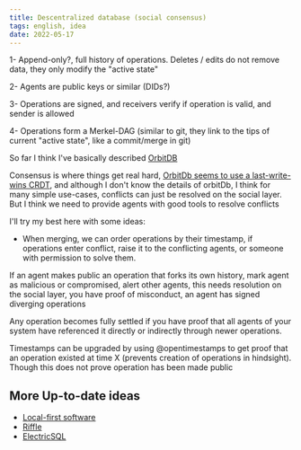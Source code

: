 ```yaml
---
title: Descentralized database (social consensus)
tags: english, idea
date: 2022-05-17
---
```


1- Append-only?, full history of operations. Deletes / edits do not remove data, they only modify the "active state"

2- Agents are public keys or similar (DIDs?)

3- Operations are signed, and receivers verify if operation is valid, and sender is allowed

4- Operations form a Merkel-DAG (similar to git, they link to the tips of current "active state", like a commit/merge in git)

So far I think I've basically described [OrbitDB](https://github.com/orbitdb/orbit-db)

Consensus is where things get real hard, [OrbitDb seems to use a last-write-wins CRDT](https://news.ycombinator.com/item?id=22920204), and although I don't know the details of orbitDb, I think for many simple use-cases, conflicts can just be resolved on the social layer. But I think we need to provide agents with good tools to resolve conflicts

I'll try my best here with some ideas:

- When merging, we can order operations by their timestamp, if operations enter conflict, raise it to the conflicting agents, or someone with permission to solve them.

If an agent makes public an operation that forks its own history, mark agent as malicious or compromised, alert other agents, this needs resolution on the social layer, you have proof of misconduct, an agent has signed diverging operations

Any operation becomes fully settled if you have proof that all agents of your system have referenced it directly or indirectly through newer operations.

Timestamps can be upgraded by using @opentimestamps to get proof that an operation existed at time X (prevents creation of operations in hindsight). Though this does not prove operation has been made public

## More Up-to-date ideas

- [Local-first software](https://www.inkandswitch.com/local-first.html)
- [Riffle](https://riffle.systems/)
- [ElectricSQL](https://electric-sql.com/)
